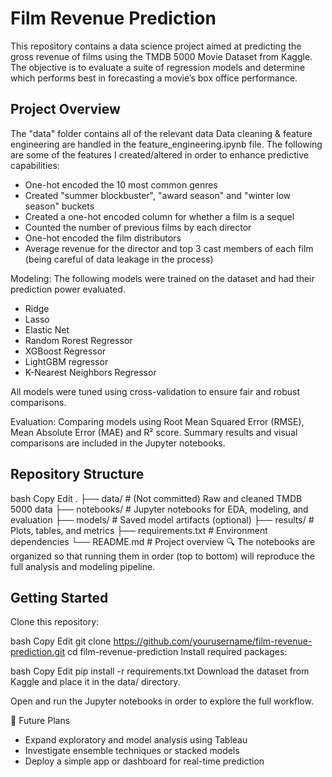 # Film Revenue Prediction
This repository contains a data science project aimed at predicting the gross revenue of films using the TMDB 5000 Movie Dataset from Kaggle. The objective is to evaluate a suite of regression models and determine which performs best in forecasting a movie’s box office performance.

## Project Overview
The "data" folder contains all of the relevant data
Data cleaning & feature engineering are handled in the feature_engineering.ipynb file. The following are some of the features I created/altered in order to enhance predictive capabilities:
* One-hot encoded the 10 most common genres
* Created "summer blockbuster", "award season" and "winter low season" buckets
* Created a one-hot encoded column for whether a film is a sequel
* Counted the number of previous films by each director
* One-hot encoded the film distributors
* Average revenue for the director and top 3 cast members of each film (being careful of data leakage in the process)

Modeling: The following models were trained on the dataset and had their prediction power evaluated.
* Ridge
* Lasso
* Elastic Net
* Random Rorest Regressor
* XGBoost Regressor
* LightGBM regressor
* K-Nearest Neighbors Regressor

All models were tuned using cross-validation to ensure fair and robust comparisons.

Evaluation: Comparing models using Root Mean Squared Error (RMSE), Mean Absolute Error (MAE) and R² score.
Summary results and visual comparisons are included in the Jupyter notebooks.

## Repository Structure
bash
Copy
Edit
.
├── data/                   # (Not committed) Raw and cleaned TMDB 5000 data
├── notebooks/              # Jupyter notebooks for EDA, modeling, and evaluation
├── models/                 # Saved model artifacts (optional)
├── results/                # Plots, tables, and metrics
├── requirements.txt        # Environment dependencies
└── README.md               # Project overview
🔍 The notebooks are organized so that running them in order (top to bottom) will reproduce the full analysis and modeling pipeline.

## Getting Started
Clone this repository:

bash
Copy
Edit
git clone https://github.com/yourusername/film-revenue-prediction.git
cd film-revenue-prediction
Install required packages:

bash
Copy
Edit
pip install -r requirements.txt
Download the dataset from Kaggle and place it in the data/ directory.

Open and run the Jupyter notebooks in order to explore the full workflow.

📌 Future Plans
* Expand exploratory and model analysis using Tableau
* Investigate ensemble techniques or stacked models
* Deploy a simple app or dashboard for real-time prediction
